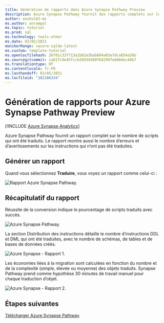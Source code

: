 ```yaml
---
title: Génération de rapports dans Azure Synapse Pathway Preview
description: Azure Synapse Pathway fournit des rapports complets sur les scripts traduits.
author: anshul82-ms
ms.author: anrampal
ms.topic: tutorial
ms.prod: sql
ms.technology: tools-other
ms.date: 03/02/2021
monikerRange: =azure-sqldw-latest
ms.custom: template-tutorial
ms.openlocfilehash: 26701c33f713a1b82e3bab604a03e7dca054a36b
ms.sourcegitcommit: ca81fc9e45fccb26934580f6d299feb0b8ec44b7
ms.translationtype: HT
ms.contentlocale: fr-FR
ms.lasthandoff: 03/05/2021
ms.locfileid: "102186334"
---
```

# <a name="report-generation-for-azure-synapse-pathway-preview"></a>Génération de rapports pour Azure Synapse Pathway Preview
[!INCLUDE [Azure Synapse Analytics](../../includes/applies-to-version/asa.md)]

Azure Synapse Pathway fournit un rapport complet sur le nombre de scripts qui ont été traduits. Le rapport montre aussi le nombre d’erreurs et d’avertissements sur les instructions qui n’ont pas été traduites.

## <a name="generate-report"></a>Générer un rapport

Quand vous sélectionnez **Traduire**, vous voyez un rapport comme celui-ci :

![Rapport Azure Synapse Pathway.](./media/report-generaration/report-overview.png)

## <a name="report-summary"></a>Récapitulatif du rapport

Réussite de la conversion indique le pourcentage de scripts traduits avec succès.

![Azure Synapse Pathway.](./media/report-generaration/conversion-success.png)

La section Distribution des instructions détaille le nombre d’instructions DDL et DML qui ont été traduites, avec le nombre de schémas, de tables et de bases de données créés.

![Azure Synapse - Rapport 1.](./media/report-generaration/statement-distribution.png)

Les économies liées à la migration sont calculées en fonction du nombre et de la complexité (simple, élevée ou moyenne) des objets traduits. Synapse Pathway prend comme hypothèse 30 minutes de travail manuel pour chaque traduction d’objet.

![Azure Synapse - Rapport 2.](./media/report-generaration/migration-savings.png)

## <a name="next-steps"></a>Étapes suivantes

[Télécharger Azure Synapse Pathway](synapse-pathway-download.md)